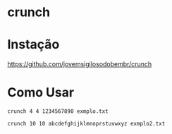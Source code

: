 # crunch

# Instação

https://github.com/jovemsigilosodobembr/crunch

# Como Usar

```
crunch 4 4 1234567890 exmplo.txt
```

```
crunch 10 10 abcdefghijklmnoprstuvwxyz exmplo2.txt
```


